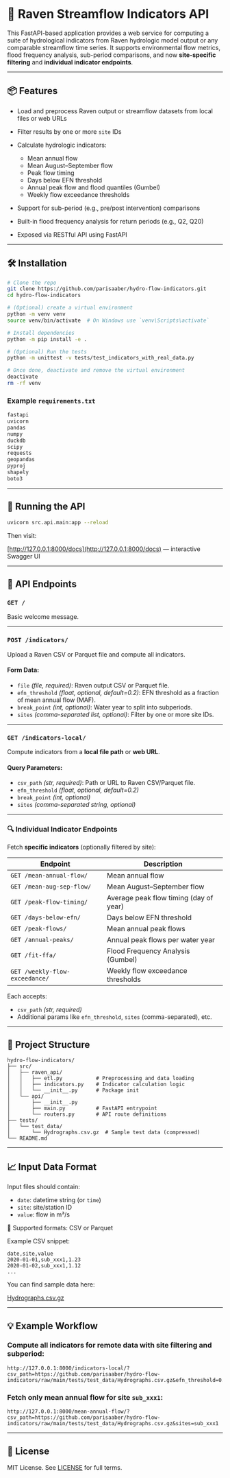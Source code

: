 # 🌊 Raven Streamflow Indicators API

This FastAPI-based application provides a web service for computing a suite of hydrological indicators from Raven hydrologic model output or any comparable streamflow time series. It supports environmental flow metrics, flood frequency analysis, sub-period comparisons, and now **site-specific filtering** and **individual indicator endpoints**.

---

## 📦 Features

- Load and preprocess Raven output or streamflow datasets from local files or web URLs
- Filter results by one or more `site` IDs
- Calculate hydrologic indicators:

  - Mean annual flow
  - Mean August–September flow
  - Peak flow timing
  - Days below EFN threshold
  - Annual peak flow and flood quantiles (Gumbel)
  - Weekly flow exceedance thresholds

- Support for sub-period (e.g., pre/post intervention) comparisons
- Built-in flood frequency analysis for return periods (e.g., Q2, Q20)
- Exposed via RESTful API using FastAPI

---

## 🛠 Installation

```bash
# Clone the repo
git clone https://github.com/parisaaber/hydro-flow-indicators.git
cd hydro-flow-indicators

# (Optional) create a virtual environment
python -m venv venv
source venv/bin/activate  # On Windows use `venv\Scripts\activate`

# Install dependencies
python -m pip install -e .

# (Optional) Run the tests
python -m unittest -v tests/test_indicators_with_real_data.py

# Once done, deactivate and remove the virtual environment
deactivate
rm -rf venv
```

### Example `requirements.txt`

```txt
fastapi
uvicorn
pandas
numpy
duckdb
scipy
requests
geopandas
pyproj
shapely
boto3
```

---

## 🚀 Running the API

```bash
uvicorn src.api.main:app --reload
```

Then visit:

[http://127.0.0.1:8000/docs](http://127.0.0.1:8000/docs) — interactive Swagger UI

---

## 🔌 API Endpoints

### `GET /`

Basic welcome message.

---

### `POST /indicators/`

Upload a Raven CSV or Parquet file and compute all indicators.

#### Form Data:

- `file` _(file, required)_: Raven output CSV or Parquet file.
- `efn_threshold` _(float, optional, default=0.2)_: EFN threshold as a fraction of mean annual flow (MAF).
- `break_point` _(int, optional)_: Water year to split into subperiods.
- `sites` _(comma-separated list, optional)_: Filter by one or more site IDs.

---

### `GET /indicators-local/`

Compute indicators from a **local file path** or **web URL**.

#### Query Parameters:

- `csv_path` _(str, required)_: Path or URL to Raven CSV/Parquet file.
- `efn_threshold` _(float, optional, default=0.2)_
- `break_point` _(int, optional)_
- `sites` _(comma-separated string, optional)_

---

### 🔍 Individual Indicator Endpoints

Fetch **specific indicators** (optionally filtered by site):

| Endpoint                       | Description                            |
| ------------------------------ | -------------------------------------- |
| `GET /mean-annual-flow/`       | Mean annual flow                       |
| `GET /mean-aug-sep-flow/`      | Mean August–September flow             |
| `GET /peak-flow-timing/`       | Average peak flow timing (day of year) |
| `GET /days-below-efn/`         | Days below EFN threshold               |
| `GET /peak-flows/`             | Mean annual peak flows                 |
| `GET /annual-peaks/`           | Annual peak flows per water year       |
| `GET /fit-ffa/`                | Flood Frequency Analysis (Gumbel)      |
| `GET /weekly-flow-exceedance/` | Weekly flow exceedance thresholds      |

Each accepts:

- `csv_path` _(str, required)_
- Additional params like `efn_threshold`, `sites` (comma-separated), etc.

---

## 📂 Project Structure

```plaintext
hydro-flow-indicators/
├── src/
│   ├── raven_api/
│   │   ├── etl.py           # Preprocessing and data loading
│   │   ├── indicators.py    # Indicator calculation logic
│   │   └── __init__.py      # Package init
│   └── api/
│       ├── __init__.py
│       ├── main.py          # FastAPI entrypoint
│       └── routers.py       # API route definitions
├── tests/
│   └── test_data/
│       └── Hydrographs.csv.gz  # Sample test data (compressed)
└── README.md
```

---

## 📈 Input Data Format

Input files should contain:

- `date`: datetime string (or `time`)
- `site`: site/station ID
- `value`: flow in m³/s

📝 Supported formats: CSV or Parquet

Example CSV snippet:

```csv
date,site,value
2020-01-01,sub_xxx1,1.23
2020-01-02,sub_xxx1,1.12
...
```

You can find sample data here:

[Hydrographs.csv.gz](https://github.com/parisaaber/hydro-flow-indicators/blob/main/tests/test_data/Hydrographs.csv.gz)

---

## 💡 Example Workflow

### Compute all indicators for remote data with site filtering and subperiod:

```
http://127.0.0.1:8000/indicators-local/?csv_path=https://github.com/parisaaber/hydro-flow-indicators/raw/main/tests/test_data/Hydrographs.csv.gz&efn_threshold=0.2&break_point=2005&sites=sub_xxx1,sub_xxx2
```

### Fetch only mean annual flow for site `sub_xxx1`:

```
http://127.0.0.1:8000/mean-annual-flow/?csv_path=https://github.com/parisaaber/hydro-flow-indicators/raw/main/tests/test_data/Hydrographs.csv.gz&sites=sub_xxx1
```

---

## 🪪 License

MIT License. See [LICENSE](LICENSE) for full terms.
